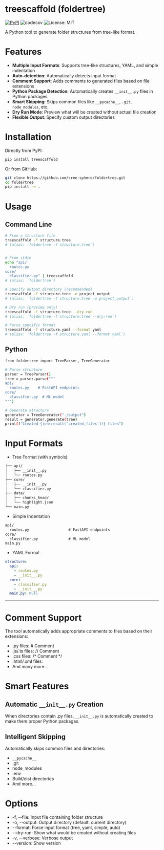 # treescaffold (foldertree)
[![PyPI](https://img.shields.io/pypi/v/treescaffold.svg)](https://pypi.org/project/treescaffold/)
![codecov](https://codecov.io/gh/sree-sphere/foldertree/branch/main/graph/badge.svg)
![License: MIT](https://img.shields.io/badge/License-MIT-yellow.svg)


A Python tool to generate folder structures from tree-like format.

# Features

- **Multiple Input Formats**: Supports tree-like structures, YAML, and simple indentation  
- **Auto-detection**: Automatically detects input format  
- **Comment Support**: Adds comments to generated files based on file extensions  
- **Python Package Detection**: Automatically creates `__init__.py` files in Python packages  
- **Smart Skipping**: Skips common files like `__pycache__`, `.git`, `node_modules`, etc.  
- **Dry Run Mode**: Preview what will be created without actual file creation  
- **Flexible Output**: Specify custom output directories  

# Installation

Directly from PyPI:

```bash
pip install treescaffold
```

Or from GitHub:

```bash
git clone https://github.com/sree-sphere/foldertree.git
cd foldertree
pip install -e .
```

# Usage

## Command Line

```bash
# From a structure file
treescaffold -f structure.tree
# (alias: `foldertree -f structure.tree`)


# From stdin
echo "api/
  routes.py
core/
  classifier.py" | treescaffold
# (alias: `foldertree`)

# Specify output directory (recommended)
treescaffold -f structure.tree -o project_output
# (alias: `foldertree -f structure.tree -o project_output`)

# Dry run (preview only)
treescaffold -f structure.tree --dry-run
# (alias: `foldertree -f structure.tree --dry-run`)

# Force specific format
treescaffold -f structure.yaml --format yaml
# (alias: `foldertree -f structure.yaml --format yaml`)
```

## Python

```bash
from foldertree import TreeParser, TreeGenerator

# Parse structure
parser = TreeParser()
tree = parser.parse("""
api/
  routes.py    # FastAPI endpoints
core/
  classifier.py  # ML model
""")

# Generate structure
generator = TreeGenerator("./output")
result = generator.generate(tree)
print(f"Created {len(result['created_files'])} files")
```

# Input Formats

- Tree Format (with symbols)
```bash
├── api/
│   ├── __init__.py
│   └── routes.py
├── core/
│   ├── __init__.py
│   └── classifier.py
├── data/
│   ├── chunks_head/
│   └── highlight.json
└── main.py
```

- Simple Indentation
```txt
api/
  routes.py                  # FastAPI endpoints
core/
  classifier.py              # ML model
main.py
```

- YAML Format
```YAML
structure:
  api:
    - routes.py
    - __init__.py
  core:
    - classifier.py
    - __init__.py
  main.py: null
```
___

# Comment Support
The tool automatically adds appropriate comments to files based on their extensions:

- .py files: # Comment
- .js/.ts files: // Comment
- .css files: /* Comment */
- .html/.xml files: <!-- Comment -->
- And many more...

# Smart Features
## Automatic `__init__.py` Creation
When directories contain .py files, `__init__.py` is automatically created to make them proper Python packages.
## Intelligent Skipping
Automatically skips common files and directories:

- `__pycache__`
- .git
- node_modules
- .env
- Build/dist directories
- And more...

# Options

- -f, --file: Input file containing folder structure
- -o, --output: Output directory (default: current directory)
- --format: Force input format (tree, yaml, simple, auto)
- --dry-run: Show what would be created without creating files
- -v, --verbose: Verbose output
- --version: Show version
